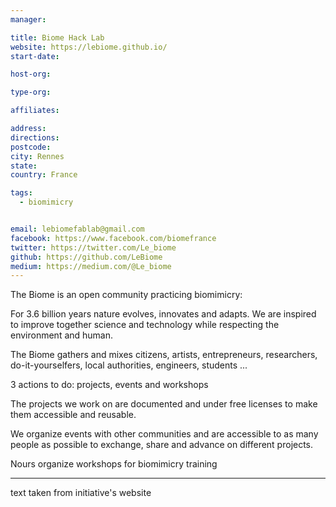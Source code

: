 ```yaml
---
manager:

title: Biome Hack Lab
website: https://lebiome.github.io/
start-date:

host-org:

type-org:

affiliates:

address:
directions:
postcode:
city: Rennes
state:
country: France

tags:
  - biomimicry


email: lebiomefablab@gmail.com
facebook: https://www.facebook.com/biomefrance
twitter: https://twitter.com/Le_biome
github: https://github.com/LeBiome
medium: https://medium.com/@Le_biome
---
```


The Biome is an open community practicing biomimicry:

For 3.6 billion years nature evolves, innovates and adapts. We are inspired to improve together science and technology while respecting the environment and human.

The Biome gathers and mixes citizens, artists, entrepreneurs, researchers, do-it-yourselfers, local authorities, engineers, students ...

3 actions to do: projects, events and workshops

The projects we work on are documented and under free licenses to make them accessible and reusable.

We organize events with other communities and are accessible to as many people as possible to exchange, share and advance on different projects.

Nours organize workshops for biomimicry training


---
text taken from initiative's website
